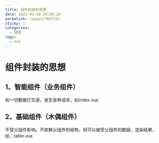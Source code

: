 ```yaml
---
title: 组件封装的思想
date: 2022-01-10 20:50:24
permalink: /pages/f6ef26/
sticky: 1
categories:
  - 随笔
tags:  
  - Vue
---
```


# 组件封装的思想

<!-- more -->
## 1、智能组件（业务组件）
和一切数据打交道，发生各种请求，如index.vue


## 2、基础组件（木偶组件）
不受父组件影响，不依赖父组件的结构，但可以接受父组件的数据，渲染结果，如：table.vue